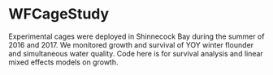 # WFCageStudy
Experimental cages were deployed in Shinnecock Bay during the summer of 2016 and 2017.  We monitored growth and survival of YOY winter flounder and simultaneous water quality. Code here is for survival analysis and linear mixed effects models on growth. 

